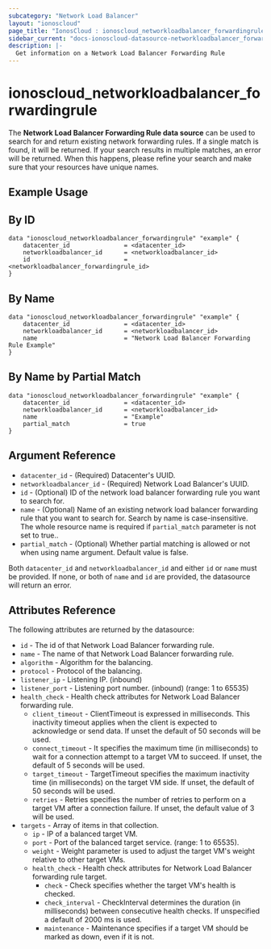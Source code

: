 ```yaml
---
subcategory: "Network Load Balancer"
layout: "ionoscloud"
page_title: "IonosCloud : ionoscloud_networkloadbalancer_forwardingrule"
sidebar_current: "docs-ionoscloud-datasource-networkloadbalancer_forwardingrule"
description: |-
  Get information on a Network Load Balancer Forwarding Rule
---
```


# ionoscloud_networkloadbalancer_forwardingrule

The **Network Load Balancer Forwarding Rule data source** can be used to search for and return existing network forwarding rules.
If a single match is found, it will be returned. If your search results in multiple matches, an error will be returned.
When this happens, please refine your search and make sure that your resources have unique names.

## Example Usage

## By ID
```hcl
data "ionoscloud_networkloadbalancer_forwardingrule" "example" {
    datacenter_id               = <datacenter_id>
    networkloadbalancer_id      = <networkloadbalancer_id>
    id  			            = <networkloadbalancer_forwardingrule_id>
}
```

## By Name
```hcl
data "ionoscloud_networkloadbalancer_forwardingrule" "example" {
    datacenter_id               = <datacenter_id>
    networkloadbalancer_id      = <networkloadbalancer_id>
    name                        = "Network Load Balancer Forwarding Rule Example"
}
```

## By Name by Partial Match
```hcl
data "ionoscloud_networkloadbalancer_forwardingrule" "example" {
    datacenter_id               = <datacenter_id>
    networkloadbalancer_id      = <networkloadbalancer_id>
    name                        = "Example"
    partial_match               = true
}
```

## Argument Reference

* `datacenter_id` - (Required) Datacenter's UUID.
* `networkloadbalancer_id` - (Required) Network Load Balancer's UUID.
* `id` - (Optional) ID of the network load balancer forwarding rule you want to search for.
* `name` - (Optional) Name of an existing network load balancer forwarding rule that you want to search for. Search by name is case-insensitive. The whole resource name is required if `partial_match` parameter is not set to true..
* `partial_match` - (Optional) Whether partial matching is allowed or not when using name argument. Default value is false.

Both `datacenter_id` and `networkloadbalancer_id` and either `id` or `name` must be provided. If none, or both of `name` and `id` are provided, the datasource will return an error.

## Attributes Reference

The following attributes are returned by the datasource:

* `id` - The id of that Network Load Balancer forwarding rule.
* `name` - The name of that Network Load Balancer forwarding rule.
* `algorithm` - Algorithm for the balancing.
* `protocol` - Protocol of the balancing.
* `listener_ip` - Listening IP. (inbound)
* `listener_port` - Listening port number. (inbound) (range: 1 to 65535)
* `health_check` - Health check attributes for Network Load Balancer forwarding rule.
    * `client_timeout` - ClientTimeout is expressed in milliseconds. This inactivity timeout applies when the client is expected to acknowledge or send data. If unset the default of 50 seconds will be used.
    * `connect_timeout` - It specifies the maximum time (in milliseconds) to wait for a connection attempt to a target VM to succeed. If unset, the default of 5 seconds will be used.
    * `target_timeout` - TargetTimeout specifies the maximum inactivity time (in milliseconds) on the target VM side. If unset, the default of 50 seconds will be used.
    * `retries` - Retries specifies the number of retries to perform on a target VM after a connection failure. If unset, the default value of 3 will be used.
* `targets` - Array of items in that collection.
    * `ip` -  IP of a balanced target VM.
    * `port` - Port of the balanced target service. (range: 1 to 65535).
    * `weight` - Weight parameter is used to adjust the target VM's weight relative to other target VMs.
    * `health_check` -  Health check attributes for Network Load Balancer forwarding rule target.
        * `check` - Check specifies whether the target VM's health is checked.
        * `check_interval` - CheckInterval determines the duration (in milliseconds) between consecutive health checks. If unspecified a default of 2000 ms is used.
        * `maintenance` - Maintenance specifies if a target VM should be marked as down, even if it is not.
